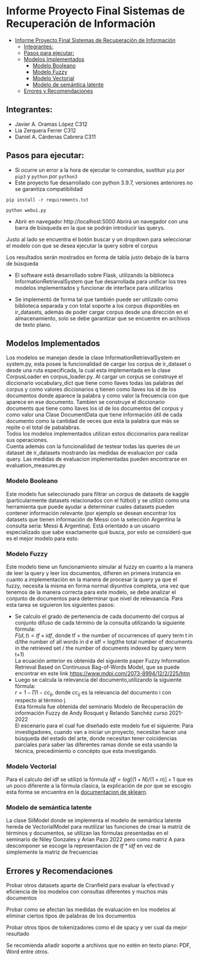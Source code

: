 # Informe Proyecto Final Sistemas de Recuperación de Información

- [Informe Proyecto Final Sistemas de Recuperación de Información](#informe-proyecto-final-sistemas-de-recuperación-de-información)
  - [Integrantes:](#integrantes)
  - [Pasos para ejecutar:](#pasos-para-ejecutar)
  - [Modelos Implementados](#modelos-implementados)
    - [Modelo Booleano](#modelo-booleano)
    - [Modelo Fuzzy](#modelo-fuzzy)
    - [Modelo Vectorial](#modelo-vectorial)
    - [Modelo de semántica latente](#modelo-de-semántica-latente)
  - [Errores y Recomendaciones](#errores-y-recomendaciones)


## Integrantes:
- Javier A. Oramas López C312
- Lia Zerquera Ferrer C312
- Daniel A. Cárdenas Cabrera C311

## Pasos para ejecutar:
* Si ocurre un error a la hora de ejecutar lo comandos, sustituir `pip` por `pip3` y `python` por `python3`
* Este proyecto fue desarrollado con python 3.9.7, versiones anteriores no se garantiza compatibilidad

`pip install -r requirements.txt`

`python webui.py`

- Abrir en navegador http://localhost:5000
Abrirá un navegador con una barra de búsqueda en la que se podrán introducir las querys.

Justo al lado se encuentra el botón buscar y un dropdown para seleccionar el modelo con que se desea ejecutar la query sobre el corpus

Los resultados serán mostrados en forma de tabla justo debajo de la barra de búsqueda

- El software está desarrollado sobre Flask, utilizando la biblioteca InformationRetrievalSystem que fue desarrollada para unificar los tres modelos implementados y funcionar de interface para utilizarlos

- Se implementó de forma tal que también puede ser utilizado como biblioteca separada y con total soporte a los corpus disponibles en ir_datasets, además de poder cargar corpus desde una dirección en el almacenamiento, solo se debe garantizar que se encuentre en archivos de texto plano.

## Modelos Implementados
Los modelos se manejan desde la clase InformationRetrievalSystem en system.py, esta posee la funcionalidad de cargar los corpus de ir_dataset o desde una ruta especificada, la cual esta implementada en la clase CorpusLoader en corpus_loader.py. Al cargar un corpus se construye el diccionario vocabulary_dict que tiene como llaves todas las palabras del corpus y como valores diccionarios q tienen como llaves los id de los documentos donde aparece la palabra y como valor la frecuencia con que aparece en ese documento. Tambien se construye el diccionario documents que tiene como llaves los id de los documentos del corpus y como valor una Clase DocumentData que tiene información útil de cada documento como la cantidad de veces que esta la palabra que más se repite o el total de pabalabras.  
Todos los modelos implementados utilizan estos diccionarios para realizar sus operaciones.  
Cuenta además con la funcionalidad de testear todas las queries de un dataset de ir_datasets mostrando las medidas de evaluacion por cada query.
Las medidas de evaluacion implementadas pueden encontrarse en evaluation_measures.py

### Modelo Booleano
Este modelo fue seleccionado para filtrar un corpus de datasets de kaggle (particularmente datasets relacionados con el fútbol) y se utilizó como una herramienta que puede ayudar a determinar cuales datasets pueden contener información relevante (por ejemplo se desean encontrar los datasets que tienen información de Messi con la selección Argentina la consulta sería: Messi & Argentina). Está orientado a un usuario especializado que sabe exactamente qué busca, por esto se consideró que es el mejor modelo para esto.
### Modelo Fuzzy
Este modelo tiene un funcionamiento simular al fuzzy en cuanto a la manera de leer la query y leer los documentos, difieren en primera instancia en cuanto a implementación en la manera de procesar la query ya que el fuzzy, necesita la misma en forma normal diyuntiva completa, una vez que tenemos de la manera correcta para este modelo, se debe analizar el conjunto de documentos para determinar que nivel de relevaancia. Para esta tarea se siguieron los siguientes pasos:
- Se calculo el grado de pertenencia de cada documento del corpus al conjunto difuso de cada término de la consulta utilizando la siguiente fórmula:  
  $F(d,t)=tf×idf$, donde tf = the number of occurrences of query term t in d/the number of all words in d e 
  idf = log(the total number of documents in the retrieved set / the number of documents indexed by query term t+1)  
   La ecuación anterior es obtenida del siguiente paper Fuzzy Information Retrieval Based on Continuous Bag-of-Words Model, que se puede encontrar en este link https://www.mdpi.com/2073-8994/12/2/225/htm
- Luego se calcula la relevancia del documento,utilizando la siguiente fórmula:   
     $r = 1 - \prod 1 - cc_{ij}$, donde $cc_{ij}$  es la relevancia del documento i con respecto al término j  
   Esta fórmula fue obtenida del seminario Modelo de Recuperación de información Fuzzy de Andy Rosquet y Relando Sanchéz  curso 2021-2022   
El escenario para el cual fue diseñado este modelo fue el siguiente: Para investigadores, cuando van a iniciar un proyecto, necesitan hacer una búsqueda del estado del arte, donde necesitan tener coicidencias parciales para saber las diferentes ramas donde se esta usando la técnica, precedimiento o concépto que esta investigando.
### Modelo Vectorial
Para el calculo del idf se utilizó la fórmula $idf = log [ (1 + N) / (1 + n) ] + 1$ que es un poco diferente a la fórmula clasica, la explicación de por que se escogio esta forma se encuentra en
la [documentacion de sklearn](https://scikit-learn.org/stable/modules/generated/sklearn.feature_extraction.text.TfidfTransformer.html#sklearn.feature_extraction.text.TfidfTransformer).

### Modelo de semántica latente
La clase SliModel donde se implementa el modelo de semántica latente hereda de VectorialModel para reutilizar las funciones de crear la matriz de términos y documentos, se utilizan las fórmulas presentadas en el seminario de Niley Gonzales y Arian Pazo 2022 pero como matriz A para descomponer se escoge la representacion de $tf*idf$ en vez de simplemente la matriz de frecuencias

## Errores y Recomendaciones
Probar otros datasets aparte de Cranfield para evaluar la efectivad y eficiencia de los modelos con consultas diferentes y muchos más documentos

Probar como se afectan las medidas de evaluación en los modelos al eliminar ciertos tipos de palabras de los documentos

Probar otros tipos de tokenizadores como el de spacy y ver cual da mejor resultado

Se recomienda añadir soporte a archivos que no estén en texto plano: PDF, Word entre otros.


